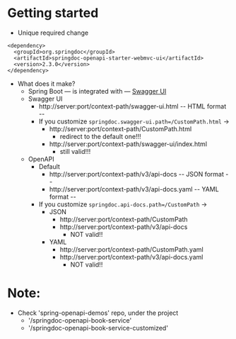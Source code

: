 # Getting started
* Unique required change 
```
<dependency>
  <groupId>org.springdoc</groupId>
  <artifactId>springdoc-openapi-starter-webmvc-ui</artifactId>
  <version>2.3.0</version>
</dependency>
```
* What does it make?
  * Spring Boot — is integrated with — [Swagger UI](https://github.com/swagger-api/swagger-ui)
  * Swagger UI
    * http://server:port/context-path/swagger-ui.html -- HTML format --
    * If you customize `springdoc.swagger-ui.path=/CustomPath.html` → 
      * http://server:port/context-path/CustomPath.html
        * redirect to the default one!!!
      * http://server:port/context-path/swagger-ui/index.html
        * still valid!!!
  * OpenAPI
    * Default
      * http://server:port/context-path/v3/api-docs  -- JSON format --
      * http://server:port/context-path/v3/api-docs.yaml  -- YAML format --
    * If you customize `springdoc.api-docs.path=/CustomPath` → 
      * JSON
        * http://server:port/context-path/CustomPath
        * http://server:port/context-path/v3/api-docs
          * NOT valid!!
      * YAML
        * http://server:port/context-path/CustomPath.yaml
        * http://server:port/context-path/v3/api-docs.yaml
          * NOT valid!!

# Note:
* Check 'spring-openapi-demos' repo, under the project 
  * '/springdoc-openapi-book-service'
  * '/springdoc-openapi-book-service-customized'
